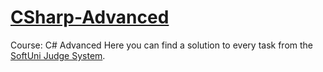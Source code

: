 # [CSharp-Advanced](https://softuni.bg/)
Course: C# Advanced
Here you can find a solution to every task from the [SoftUni Judge System](https://judge.softuni.org/Contests/#!/List/ByCategory/182/CSharp-Advanced-Exercises).
